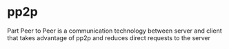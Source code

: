 # pp2p
Part Peer to Peer is a communication technology between server and client that takes advantage of pp2p and reduces direct requests to the server
